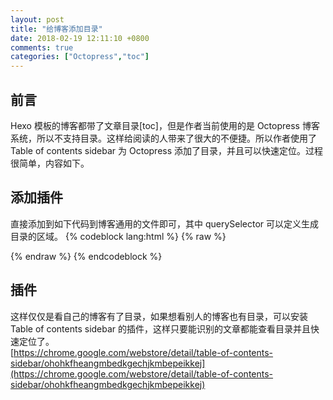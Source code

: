 ```yaml
---
layout: post
title: "给博客添加目录"
date: 2018-02-19 12:11:10 +0800
comments: true
categories: ["Octopress","toc"]
---
```

## 前言
Hexo 模板的博客都带了文章目录[toc]，但是作者当前使用的是 Octopress 博客系统，所以不支持目录。这样给阅读的人带来了很大的不便捷。所以作者使用了 Table of contents sidebar 为 Octopress 添加了目录，并且可以快速定位。过程很简单，内容如下。
<!-- more -->
## 添加插件
直接添加到如下代码到博客通用的文件即可，其中 querySelector 可以定义生成目录的区域。
{% codeblock lang:html %}
{% raw %}
<script type="text/javascript" src="https://table-of-contents-sidebar.github.io/table-of-contents-sidebar-lib/table-of-contents-sidebar.js"></script>
<script type="text/javascript">
    window.onload = function(e){ 
        TableOfContents.init({
            basePath: "https://table-of-contents-sidebar.github.io/table-of-contents-sidebar-lib/",
            querySelector: "body" // or other css querySelector
        });
    }
</script>
{% endraw %}
{% endcodeblock %}
## 插件
这样仅仅是看自己的博客有了目录，如果想看别人的博客也有目录，可以安装 Table of contents sidebar 的插件，这样只要能识别的文章都能查看目录并且快速定位了。  
[https://chrome.google.com/webstore/detail/table-of-contents-sidebar/ohohkfheangmbedkgechjkmbepeikkej](https://chrome.google.com/webstore/detail/table-of-contents-sidebar/ohohkfheangmbedkgechjkmbepeikkej)
